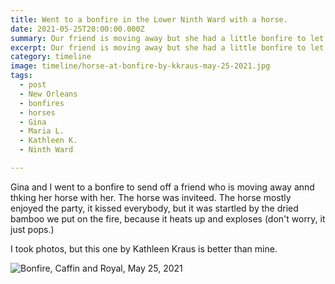 ```yaml
---
title: Went to a bonfire in the Lower Ninth Ward with a horse.
date: 2021-05-25T20:00:00.000Z
summary: Our friend is moving away but she had a little bonfire to let people say goodbye. And her horse came.
excerpt: Our friend is moving away but she had a little bonfire to let people say goodbye. And her horse came.
category: timeline
image: timeline/horse-at-bonfire-by-kkraus-may-25-2021.jpg
tags:
  - post 
  - New Orleans
  - bonfires
  - horses
  - Gina
  - Maria L.
  - Kathleen K.
  - Ninth Ward

---
```


Gina and I went to a bonfire to send off a friend who is moving away annd thking her horse with her. The horse was inviteed. The horse mostly enjoyed the party, it kissed everybody, but it was startled by the dried bamboo we put on the fire, because it heats up and exploses (don't worry, it just pops.)

I took photos, but this one by Kathleen Kraus is better than mine.

![Bonfire, Caffin and Royal, May 25, 2021](/static/img/timeline/horse-at-bonfire-by-kkraus-may-25-2021.jpg 'Bonfire, Caffin and Royal, May 25, 2021')


